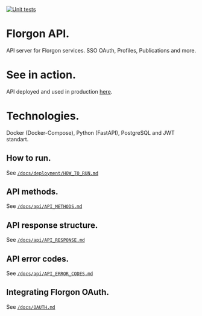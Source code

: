 [![Unit tests](https://github.com/florgon/api/actions/workflows/unittests.yml/badge.svg)](https://github.com/florgon/api/actions/workflows/unittests.yml)

# Florgon API.
API server for Florgon services. SSO OAuth, Profiles, Publications and more.


# See in action.
API deployed and used in production [here](https://api.florgon.space/).

# Technologies.
Docker (Docker-Compose), Python (FastAPI), PostgreSQL and JWT standart.

## How to run.
See [`/docs/deployment/HOW_TO_RUN.md`](/docs/deployment/HOW_TO_RUN.md)

## API methods.
See [`/docs/api/API_METHODS.md`](/docs/api/API_METHODS.md)

## API response structure.
See [`/docs/api/API_RESPONSE.md`](/docs/api/API_RESPONSE.md)

## API error codes.
See [`/docs/api/API_ERROR_CODES.md`](/docs/api/API_ERROR_CODES.md)

## Integrating Florgon OAuth.
See [`/docs/OAUTH.md`](/docs/OAUTH.md)
